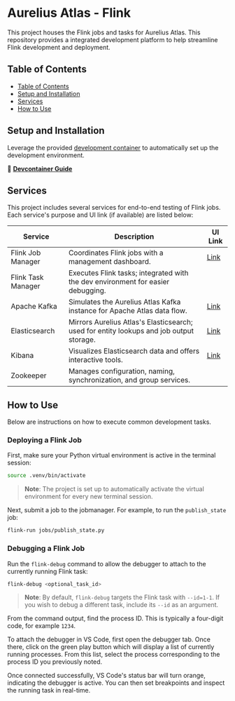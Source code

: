 # Aurelius Atlas - Flink

This project houses the Flink jobs and tasks for Aurelius Atlas. This repository provides a integrated development platform to help streamline Flink development and deployment.

## Table of Contents
- [Table of Contents](#table-of-contents)
- [Setup and Installation](#setup-and-installation)
- [Services](#services)
- [How to Use](#how-to-use)

## Setup and Installation

Leverage the provided [development container](https://containers.dev/) to automatically set up the development environment.

📝 [**Devcontainer Guide**](.devcontainer/README.md)

## Services

This project includes several services for end-to-end testing of Flink jobs. Each service's purpose and UI link (if available) are listed below:

| Service            | Description                                                                             | UI Link                       |
| ------------------ | --------------------------------------------------------------------------------------- | ----------------------------- |
| Flink Job Manager  | Coordinates Flink jobs with a management dashboard.                                     | [Link](http://localhost:8081) |
| Flink Task Manager | Executes Flink tasks; integrated with the dev environment for easier debugging.         |                               |
| Apache Kafka       | Simulates the Aurelius Atlas Kafka instance for Apache Atlas data flow.                 | [Link](http://localhost:8082) |
| Elasticsearch      | Mirrors Aurelius Atlas's Elasticsearch; used for entity lookups and job output storage. | [Link](http://localhost:9200) |
| Kibana             | Visualizes Elasticsearch data and offers interactive tools.                             | [Link](http://localhost:5601) |
| Zookeeper          | Manages configuration, naming, synchronization, and group services.                     |                               |


## How to Use

Below are instructions on how to execute common development tasks.

### Deploying a Flink Job

First, make sure your Python virtual environment is active in the terminal session:

```bash
source .venv/bin/activate
```

> **Note**: The project is set up to automatically activate the virtual environment for every new terminal session.

Next, submit a job to the jobmanager. For example, to run the `publish_state` job:

```bash
flink-run jobs/publish_state.py
```

### Debugging a Flink Job

Run the `flink-debug` command to allow the debugger to attach to the currently running Flink task:

```bash
flink-debug <optional_task_id>
```

> **Note**: By default, `flink-debug` targets the Flink task with `--id=1-1`. If you wish to debug a different task, include its `--id` as an argument.

From the command output, find the process ID. This is typically a four-digit code, for example `1234`.

To attach the debugger in VS Code, first open the debugger tab. Once there, click on the green play button which will display a list of currently running processes. From this list, select the process corresponding to the process ID you previously noted.

Once connected successfully, VS Code's status bar will turn orange, indicating the debugger is active. You can then set breakpoints and inspect the running task in real-time.
